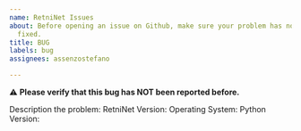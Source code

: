 ```yaml
---
name: RetniNet Issues
about: Before opening an issue on Github, make sure your problem has not already been
  fixed.
title: BUG
labels: bug
assignees: assenzostefano

---
```


⚠️ **Please verify that this bug has NOT been reported before.**

Description the problem:
RetniNet Version:
Operating System:
Python Version:
